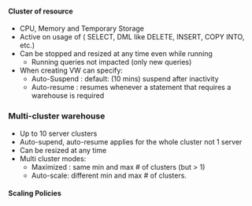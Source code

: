 #### Cluster of resource

- CPU, Memory and Temporary Storage
- Active on usage of ( SELECT, DML like DELETE, INSERT, COPY INTO, etc.)
- Can be stopped and resized at any time even while running
    - Running queries not impacted (only new queries)
- When creating VW can specify:
    - Auto-Suspend : default: (10 mins) suspend after inactivity
    - Auto-resume : resumes whenever a statement that requires a warehouse is required


### Multi-cluster warehouse

- Up to 10 server clusters
- Auto-supend, auto-resume applies for the whole cluster not 1 server
- Can be resized at any time
- Multi cluster modes:
   - Maximized : same min and max # of clusters (but > 1)
   - Auto-scale: different min and max # of clusters.

#### Scaling Policies


